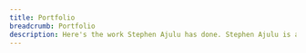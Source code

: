 ```yaml
---
title: Portfolio
breadcrumb: Portfolio
description: Here's the work Stephen Ajulu has done. Stephen Ajulu is a Frontend Web Developer, Designer and Creator, interested in building digital products, brands and experiences.
---
```

